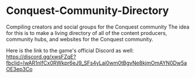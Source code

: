# Conquest-Community-Directory
Compiling creators and social groups for the Conquest community
The idea for this is to make a living directory of all of the content producers, community hubs, and websites for the Conquest community.

Here is the link to the game's official Discord as well: https://discord.gg/xwsFZqE?fbclid=IwAR1nlfCx0RWkpr6eJ9_SFs4yLai0wm0tBgvNe8kjmOmAYN0Dw5aOE3ep3Co
